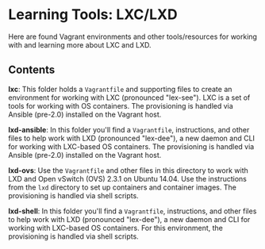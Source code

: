 # Learning Tools: LXC/LXD

Here are found Vagrant environments and other tools/resources for working with and learning more about LXC and LXD.

## Contents

**lxc**: This folder holds a `Vagrantfile` and supporting files to create an environment for working with LXC (pronounced "lex-see"). LXC is a set of tools for working with OS containers. The provisioning is handled via Ansible (pre-2.0) installed on the Vagrant host.

**lxd-ansible**: In this folder you'll find a `Vagrantfile`, instructions, and other files to help work with LXD (pronounced "lex-dee"), a new daemon and CLI for working with LXC-based OS containers. The provisioning is handled via Ansible (pre-2.0) installed on the Vagrant host.

**lxd-ovs**: Use the `Vagrantfile` and other files in this directory to work with LXD and Open vSwitch (OVS) 2.3.1 on Ubuntu 14.04. Use the instructions from the `lxd` directory to set up containers and container images. The provisioning is handled via shell scripts.

**lxd-shell**: In this folder you'll find a `Vagrantfile`, instructions, and other files to help work with LXD (pronounced "lex-dee"), a new daemon and CLI for working with LXC-based OS containers. For this environment, the provisioning is handled via shell scripts.
